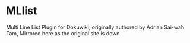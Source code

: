 MLlist
======

Multi Line List Plugin for Dokuwiki, originally authored by Adrian Sai-wah Tam, Mirrored here as the original site is down
